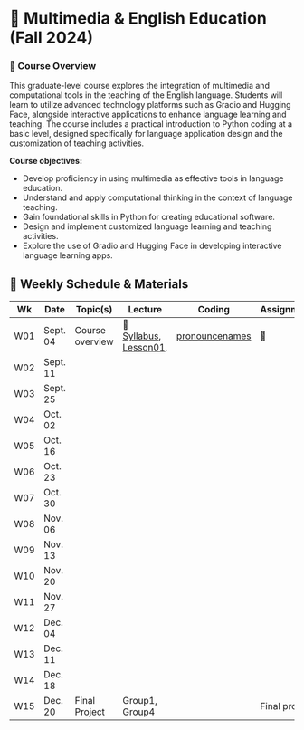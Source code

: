 # 🌱 Multimedia & English Education (Fall 2024)

### 🔸 Course Overview

This graduate-level course explores the integration of multimedia and computational tools in the teaching of the English language. Students will learn to utilize advanced technology platforms such as Gradio and Hugging Face, alongside interactive applications to enhance language learning and teaching. The course includes a practical introduction to Python coding at a basic level, designed specifically for language application design and the customization of teaching activities.

**Course objectives:**

+ Develop proficiency in using multimedia as effective tools in language education.
+ Understand and apply computational thinking in the context of language teaching.
+ Gain foundational skills in Python for creating educational software.
+ Design and implement customized language learning and teaching activities.
+ Explore the use of Gradio and Hugging Face in developing interactive language learning apps.

## 🔸 Weekly Schedule & Materials

|Wk|Date|Topic(s)|Lecture|Coding|Assignment|
|--|--|--|--|--|--|
|W01|Sept. 04|Course overview| 💾 [Syllabus](https://github.com/MK316/F2024/raw/main/Multimedia/data/Syllabus_2024F_Multimedia.pages.pdf), <br>[Lesson01](https://github.com/MK316/F2024/blob/main/Multimedia/Lesson01.ipynb),|[pronouncenames](https://github.com/MK316/F2024/blob/main/Multimedia/PronounceYourName.ipynb)|🌱|
|W02|Sept. 11|||||
|W03|Sept. 25|||||
|W04|Oct. 02|||||
|W05|Oct. 16|||||
|W06|Oct. 23|||||
|W07|Oct. 30|||||
|W08|Nov. 06|||||
|W09|Nov. 13|||||
|W10|Nov. 20|||||
|W11|Nov. 27|||||
|W12|Dec. 04|||||
|W13|Dec. 11|||||
|W14|Dec. 18|||||
|W15|Dec. 20| Final Project |Group1, Group4||Final project|
